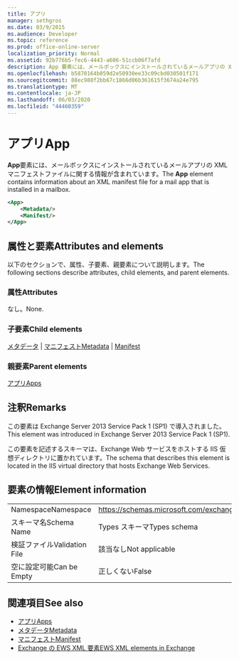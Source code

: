 ```yaml
---
title: アプリ
manager: sethgros
ms.date: 03/9/2015
ms.audience: Developer
ms.topic: reference
ms.prod: office-online-server
localization_priority: Normal
ms.assetid: 92b776b5-fec6-4443-a606-51ccb06f7afd
description: App 要素には、メールボックスにインストールされているメールアプリの XML マニフェストファイルに関する情報が含まれています。
ms.openlocfilehash: b5870164b059d2e50930ee33c09cbd030501f171
ms.sourcegitcommit: 88ec988f2bb67c1866d06b361615f3674a24e795
ms.translationtype: MT
ms.contentlocale: ja-JP
ms.lasthandoff: 06/03/2020
ms.locfileid: "44460359"
---
```

# <a name="app"></a><span data-ttu-id="2ac96-103">アプリ</span><span class="sxs-lookup"><span data-stu-id="2ac96-103">App</span></span>

<span data-ttu-id="2ac96-104">**App**要素には、メールボックスにインストールされているメールアプリの XML マニフェストファイルに関する情報が含まれています。</span><span class="sxs-lookup"><span data-stu-id="2ac96-104">The **App** element contains information about an XML manifest file for a mail app that is installed in a mailbox.</span></span> 
  
```XML
<App>
    <Metadata/>
    <Manifest/>
</App>
```

## <a name="attributes-and-elements"></a><span data-ttu-id="2ac96-105">属性と要素</span><span class="sxs-lookup"><span data-stu-id="2ac96-105">Attributes and elements</span></span>

<span data-ttu-id="2ac96-106">以下のセクションで、属性、子要素、親要素について説明します。</span><span class="sxs-lookup"><span data-stu-id="2ac96-106">The following sections describe attributes, child elements, and parent elements.</span></span>
  
### <a name="attributes"></a><span data-ttu-id="2ac96-107">属性</span><span class="sxs-lookup"><span data-stu-id="2ac96-107">Attributes</span></span>

<span data-ttu-id="2ac96-108">なし。</span><span class="sxs-lookup"><span data-stu-id="2ac96-108">None.</span></span>
  
### <a name="child-elements"></a><span data-ttu-id="2ac96-109">子要素</span><span class="sxs-lookup"><span data-stu-id="2ac96-109">Child elements</span></span>

<span data-ttu-id="2ac96-110">[メタデータ](metadata-ex15websvcsotherref.md)  | [マニフェスト](manifest.md)</span><span class="sxs-lookup"><span data-stu-id="2ac96-110">[Metadata](metadata-ex15websvcsotherref.md) | [Manifest](manifest.md)</span></span>
  
### <a name="parent-elements"></a><span data-ttu-id="2ac96-111">親要素</span><span class="sxs-lookup"><span data-stu-id="2ac96-111">Parent elements</span></span>

[<span data-ttu-id="2ac96-112">アプリ</span><span class="sxs-lookup"><span data-stu-id="2ac96-112">Apps</span></span>](apps.md)
  
## <a name="remarks"></a><span data-ttu-id="2ac96-113">注釈</span><span class="sxs-lookup"><span data-stu-id="2ac96-113">Remarks</span></span>

<span data-ttu-id="2ac96-114">この要素は Exchange Server 2013 Service Pack 1 (SP1) で導入されました。</span><span class="sxs-lookup"><span data-stu-id="2ac96-114">This element was introduced in Exchange Server 2013 Service Pack 1 (SP1).</span></span>
  
<span data-ttu-id="2ac96-115">この要素を記述するスキーマは、Exchange Web サービスをホストする IIS 仮想ディレクトリに置かれています。</span><span class="sxs-lookup"><span data-stu-id="2ac96-115">The schema that describes this element is located in the IIS virtual directory that hosts Exchange Web Services.</span></span>
  
## <a name="element-information"></a><span data-ttu-id="2ac96-116">要素の情報</span><span class="sxs-lookup"><span data-stu-id="2ac96-116">Element information</span></span>

|||
|:-----|:-----|
|<span data-ttu-id="2ac96-117">Namespace</span><span class="sxs-lookup"><span data-stu-id="2ac96-117">Namespace</span></span>  <br/> |https://schemas.microsoft.com/exchange/services/2006/types  <br/> |
|<span data-ttu-id="2ac96-118">スキーマ名</span><span class="sxs-lookup"><span data-stu-id="2ac96-118">Schema Name</span></span>  <br/> |<span data-ttu-id="2ac96-119">Types スキーマ</span><span class="sxs-lookup"><span data-stu-id="2ac96-119">Types schema</span></span>  <br/> |
|<span data-ttu-id="2ac96-120">検証ファイル</span><span class="sxs-lookup"><span data-stu-id="2ac96-120">Validation File</span></span>  <br/> |<span data-ttu-id="2ac96-121">該当なし</span><span class="sxs-lookup"><span data-stu-id="2ac96-121">Not applicable</span></span>  <br/> |
|<span data-ttu-id="2ac96-122">空に設定可能</span><span class="sxs-lookup"><span data-stu-id="2ac96-122">Can be Empty</span></span>  <br/> |<span data-ttu-id="2ac96-123">正しくない</span><span class="sxs-lookup"><span data-stu-id="2ac96-123">False</span></span>  <br/> |
   
## <a name="see-also"></a><span data-ttu-id="2ac96-124">関連項目</span><span class="sxs-lookup"><span data-stu-id="2ac96-124">See also</span></span>

- [<span data-ttu-id="2ac96-125">アプリ</span><span class="sxs-lookup"><span data-stu-id="2ac96-125">Apps</span></span>](apps.md)
- [<span data-ttu-id="2ac96-126">メタデータ</span><span class="sxs-lookup"><span data-stu-id="2ac96-126">Metadata</span></span>](metadata-ex15websvcsotherref.md)
- [<span data-ttu-id="2ac96-127">マニフェスト</span><span class="sxs-lookup"><span data-stu-id="2ac96-127">Manifest</span></span>](manifest.md)
- [<span data-ttu-id="2ac96-128">Exchange の EWS XML 要素</span><span class="sxs-lookup"><span data-stu-id="2ac96-128">EWS XML elements in Exchange</span></span>](ews-xml-elements-in-exchange.md)

